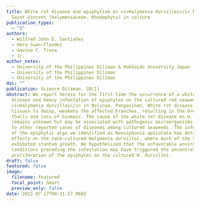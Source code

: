 ```yaml
---
title: White rot disease and epiphytism on <i>Halymenia durvillei</i> Bory de
  Saint-Vincent (Halymeniaceae, Rhodophyta) in culture
publication_types:
  - "2"
authors:
  - Wilfred John E. Santiañez
  - Hera Suan-Flandez
  - Gavino C. Trono
  - Jr.
author_notes:
  - University of the Philippines Diliman & Hokkaido University Japan
  - University of the Philippines Diliman
  - University of the Philippines Diliman
doi: ""
publication: Science Diliman, 28(1)
abstract: We report herein for the first time the occurrence of a white rot
  disease and heavy infestation of epiphytes on the cultured red seaweed
  <i>Halymenia durvillei</i> in Bolinao, Pangasinan. White rot disease causes
  tissues to decay, weakens the affected branches, resulting in the breakage of
  thalli and loss of biomass. The cause of the white rot disease on H. durvillei
  remains unknown but may be associated with pathogenic microorganisms similar
  to other reported cases of diseases among cultured seaweeds. The infestation
  of the epiphytic alga we identified as Neosiphonia apiculata has detrimental
  effects on the tank-cultured Halymenia durvillei, where much of the thalli
  exhibited stunted growth. We hypothesized that the unfavorable environmental
  conditions preceding the infestation may have triggered the uncontrolled
  proliferation of the epiphytes on the cultured H. durvillei.
draft: false
featured: false
image:
  filename: featured
  focal_point: Smart
  preview_only: false
date: 2022-07-17T09:11:57.060Z
---
```

